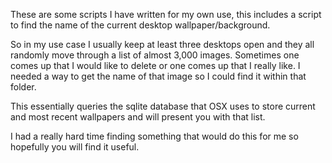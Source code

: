 These are some scripts I have written for my own use, this includes a script to find the name of the current desktop wallpaper/background. 

So in my use case I usually keep at least three desktops open and they all randomly move through a list of almost 3,000 images. Sometimes one comes up that I would like to delete or one comes up that I really like. I needed a way to get the name of that image so I could find it within that folder.

This essentially queries the sqlite database that OSX uses to store current and most recent wallpapers and will present you with that list. 

I had a really hard time finding something that would do this for me so hopefully you will find it useful.